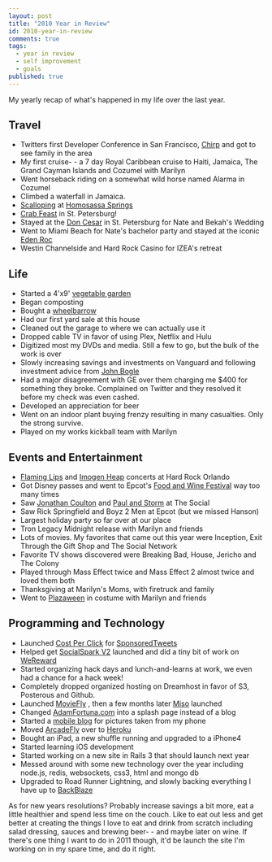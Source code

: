 ```yaml
---
layout: post
title: "2010 Year in Review"
id: 2010-year-in-review
comments: true
tags:
  - year in review
  - self improvement
  - goals
published: true
---
```


My yearly recap of what's happened in my life over the last year.

## Travel

* Twitters first Developer Conference in San Francisco, [Chirp](http://mobile.adamfortuna.com/getting-ready-for-the-chirp-keynote-to-start) and got to see family in the area
* My first cruise- - a 7 day Royal Caribbean cruise to Haiti, Jamaica, The Grand Cayman Islands and Cozumel with Marilyn
* Went horseback riding on a somewhat wild horse named Alarma in Cozumel
* Climbed a waterfall in Jamaica.
* [Scalloping](http://mobile.adamfortuna.com/caught-quite-a-few-scallops-and-some-sunburn) at [Homosassa Springs](http://www.homosassasprings.org/)
* [Crab Feast](http://mobile.adamfortuna.com/mmmmmm-80-lbs-of-stone-crab-nate-knows-how-to) in St. Petersburg!
* Stayed at the [Don Cesar](http://www.loewshotels.com/en/Don-CeSar-Beach-Resort) in St. Petersburg for Nate and Bekah's Wedding
* Went to Miami Beach for Nate's bachelor party and stayed at the iconic [Eden Roc](http://www.marriott.com/hotels/travel/miasr-eden-roc-renaissance-miami-beach/)
* Westin Channelside and Hard Rock Casino for IZEA's retreat

## Life

* Started a 4'x9' [vegetable garden](http://mobile.adamfortuna.com/first-veggies-coming-in-mostly-peppers-and-to)
* Began composting
* Bought a [wheelbarrow](http://twitter.com/adamfortuna/status/13521796360)
* Had our first yard sale at this house
* Cleaned out the garage to where we can actually use it
* Dropped cable TV in favor of using Plex, Netflix and Hulu
* Digitized most my DVDs and media. Still a few to go, but the bulk of the work is over
* Slowly increasing savings and investments on Vanguard and following investment advice from [John Bogle](http://en.wikipedia.org/wiki/John_Bogle)
* Had a major disagreement with GE over them charging me $400 for something they broke. Complained on Twitter and they resolved it before my check was even cashed.
* Developed an appreciation for beer
* Went on an indoor plant buying frenzy resulting in many casualties. Only the strong survive.
* Played on my works kickball team with Marilyn

## Events and Entertainment

* [Flaming Lips](http://www.flaminglips.com/) and [Imogen Heap](http://www.imogenheap.com/) concerts at Hard Rock Orlando
* Got Disney passes and went to Epcot's [Food and Wine Festival](http://mobile.adamfortuna.com/fun-day-at-food-and-wine-festival-at-epcot) way too many times
* Saw [Jonathan Coulton](http://www.jonathancoulton.com/) and [Paul and Storm](http://www.paulandstorm.com/) at The Social
* Saw Rick Springfield and Boyz 2 Men at Epcot (but we missed Hanson)
* Largest holiday party so far over at our place
* Tron Legacy Midnight release with Marilyn and friends
* Lots of movies. My favorites that came out this year were Inception, Exit Through the Gift Shop and The Social Network
* Favorite TV shows discovered were Breaking Bad, House, Jericho and The Colony
* Played through Mass Effect twice and Mass Effect 2 almost twice and loved them both
* Thanksgiving at Marilyn's Moms, with firetruck and family
* Went to [Plazaween](http://www.wallstplaza.net/plazaween) in costume with Marilyn and friends

## Programming and Technology

* Launched [Cost Per Click](http://sponsoredtweets.com/twitter-cost-per-click/) for [SponsoredTweets](http://sponsoredtweets.com/)
* Helped get [SocialSpark V2](http://socialspark.com/) launched and did a tiny bit of work on [WeReward](http://wereward.com/)
* Started organizing hack days and lunch-and-learns at work, we even had a chance for a hack week!
* Completely dropped organized hosting on Dreamhost in favor of S3, Posterous and Github.
* Launched [MovieFly](http://moviefly.org) , then a few months later [Miso](http://gomiso.com) launched
* Changed [AdamFortuna.com](http://adamfortuna.com) into a splash page instead of a blog
* Started a [mobile blog](http://mobile.adamfortuna.com/) for pictures taken from my phone
* Moved [ArcadeFly](http://arcadefly.com/) over to [Heroku](http://heroku.com/)
* Bought an iPad, a new shuffle running and upgraded to a iPhone4
* Started learning iOS development
* Started working on a new site in Rails 3 that should launch next year
* Messed around with some new technology over the year including node.js, redis, websockets, css3, html and mongo db
* Upgraded to Road Runner Lightning, and slowly backing everything I have up to [BackBlaze](http://www.backblaze.com/)

As for new years resolutions? Probably increase savings a bit more, eat a little healthier and spend less time on the couch. Like to eat out less and get better at creating the things I love to eat and drink from scratch including salad dressing, sauces and brewing beer- - and maybe later on wine. If there's one thing I want to do in 2011 though, it'd be launch the site I'm working on in my spare time, and do it right.